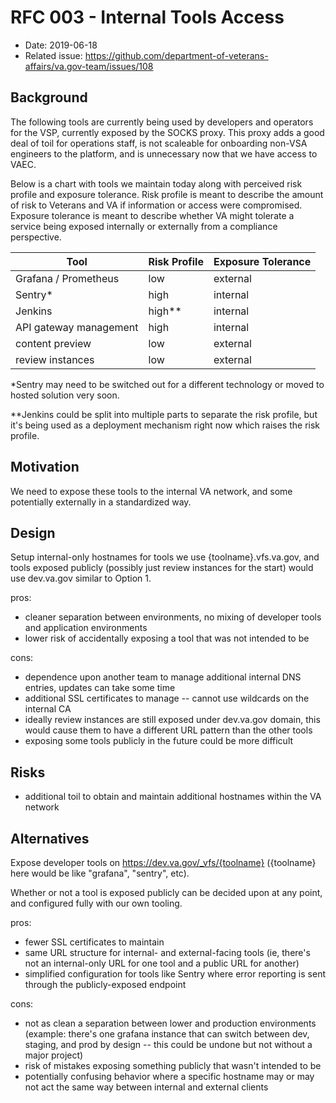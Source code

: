 # RFC 003 - Internal Tools Access

- Date: 2019-06-18
- Related issue: https://github.com/department-of-veterans-affairs/va.gov-team/issues/108

## Background

The following tools are currently being used by developers and operators for the VSP, currently exposed by the SOCKS proxy. This proxy adds a good deal of toil for operations staff, is not scaleable for onboarding non-VSA engineers to the platform, and is unnecessary now that we have access to VAEC.

Below is a chart with tools we maintain today along with perceived risk profile and exposure tolerance. Risk profile is meant to describe the amount of risk to Veterans and VA if information or access were compromised. Exposure tolerance is meant to describe whether VA might tolerate a service being exposed internally or externally from a compliance perspective.

| Tool | Risk Profile | Exposure Tolerance |
| --- | --- | --- |
| Grafana / Prometheus | low | external |
| Sentry* | high | internal |
| Jenkins | high** | internal |
| API gateway management | high | internal |
| content preview | low | external |
| review instances | low | external |

*Sentry may need to be switched out for a different technology or moved to hosted solution very soon.

**Jenkins could be split into multiple parts to separate the risk profile, but it's being used as a deployment mechanism right now which raises the risk profile.

## Motivation

We need to expose these tools to the internal VA network, and some potentially externally in a standardized way.

## Design

Setup internal-only hostnames for tools we use {toolname}.vfs.va.gov, and tools exposed publicly (possibly just review instances for the start) would use dev.va.gov similar to Option 1.

pros:

- cleaner separation between environments, no mixing of developer tools and application environments
- lower risk of accidentally exposing a tool that was not intended to be

cons:

- dependence upon another team to manage additional internal DNS entries, updates can take some time
- additional SSL certificates to manage -- cannot use wildcards on the internal CA
- ideally review instances are still exposed under dev.va.gov domain, this would cause them to have a different URL pattern than the other tools
- exposing some tools publicly in the future could be more difficult

## Risks

- additional toil to obtain and maintain additional hostnames within the VA network

## Alternatives

Expose developer tools on https://dev.va.gov/_vfs/{toolname} ({toolname} here would be like "grafana", "sentry", etc).

Whether or not a tool is exposed publicly can be decided upon at any point, and configured fully with our own tooling.

pros:

- fewer SSL certificates to maintain
- same URL structure for internal- and external-facing tools (ie, there's not an internal-only URL for one tool and a public URL for another)
- simplified configuration for tools like Sentry where error reporting is sent through the publicly-exposed endpoint

cons:

- not as clean a separation between lower and production environments (example: there's one grafana instance that can switch between dev, staging, and prod by design -- this could be undone but not without a major project)
- risk of mistakes exposing something publicly that wasn't intended to be
- potentially confusing behavior where a specific hostname may or may not act the same way between internal and external clients
